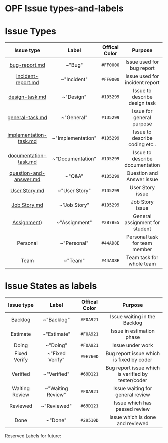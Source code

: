 # OPF Issue types-and-labels


# Issue Types


| Issue type | Label | Offical Color | Purpose |
|:-:|:-:|:-:|:-:|
| [bug-report.md](issue_templates/bug-report.md) | ~"Bug" | `#FF0000` | Issue used for bug report |
| [incident-report.md](issue_templates/incident-report.md) | ~"Incident" | `#FF0000` | Issue used for incident report |     
| [design-task.md](issue_templates/design-task.md) | ~"Design" |`#1D5299` | Issue to describe design task |
| [general-task.md](issue_templates/general-task.md) |  ~"General"   | `#1D5299` | Issue for general purpose  | 
| [implementation-task.md](issue_templates/implementation-task.md) | ~"Implementation" | `#1D5299` | Issue to describe coding etc.. |
| [documentation-task.md](issue_templates/documentation-task.md) | ~"Documentation" | `#1D5299` | Issue to describe documentation |
| [question-and-answer.md](issue_templates/question-and-answer.md) | ~"Q&A" | `#1D5299` | Question and Answer issue |
| [User Story.md](issue_templates/user-story.md) | ~"User Story" | `#1D5299` | User Story issue |
| [Job Story.md](issue_templates/job-story.md)  | ~"Job Story" | `#1D5299` | Job Story issue |
| [Assignment](issue_templates/assignment.md)) | ~"Assignment" | `#2B7BE5` | General assignment for student |
| Personal | ~"Personal" | `#44AD8E` | Personal task for team member | 
| Team | ~"Team" | `#44AD8E` | Team task for whole team |    



# Issue States as labels

| Issue type | Label | Offical Color | Purpose  |
|:-:|:-:|:-:|:-:|
| Backlog | ~"Backlog" | `#F0A921` | Issue waiting in the Backlog |
| Estimate | ~"Estimate" | `#F0A921` | Issue in estimation phase |
| Doing | ~"Doing" | `#F0A921` | Issue under work |
| Fixed Verify | ~"Fixed Verify" | `#9E760D` | Bug report issue which is fixed by coder |
| Verified | ~"Verified" | `#69D121` | Bug report issue which is verified by tester/coder |
| Waiting Review | ~"Waiting Review" | `#F0A921` | Issue waiting for general review |
| Reviewed | ~"Reviewed" | `#69D121` | Issue which has passed review |
| Done | ~"Done" | `#29510D` | Issue which is done and reviewed |

Reserved Labels for future:
